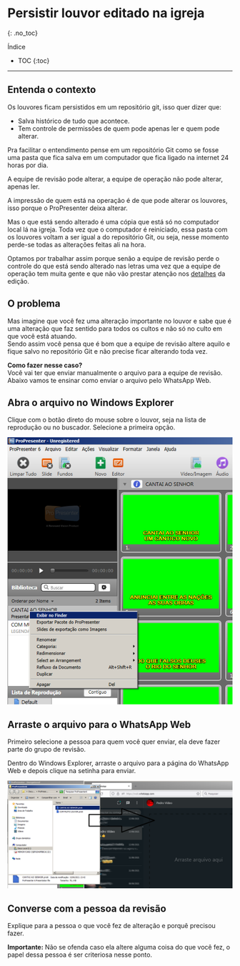 # Persistir louvor editado na igreja
{: .no_toc}

Índice
* TOC
{:toc}
---

## Entenda o contexto
Os louvores ficam persistidos em um repositório git, isso quer dizer que:
- Salva histórico de tudo que acontece.
- Tem controle de permissões de quem pode apenas ler e quem pode alterar.

Pra facilitar o entendimento pense em um repositório Git como se fosse uma pasta que fica salva em um computador que fica ligado na internet 24 horas por dia.

A equipe de revisão pode alterar, a equipe de operação não pode alterar, apenas ler.

A impressão de quem está na operação é de que pode alterar os louvores, isso porque o ProPresenter deixa alterar.

Mas o que está sendo alterado é uma cópia que está só no computador local lá na igreja. Toda vez que o computador é reiniciado, essa pasta com os louvores voltam a ser igual a do repositório Git, ou seja, nesse momento perde-se todas as alterações feitas ali na hora.

Optamos por trabalhar assim porque senão a equipe de revisão perde o controle do que está sendo alterado nas letras uma vez que a equipe de operação tem muita gente e que não vão prestar atenção nos [detalhes](..) da edição.

## O problema

Mas imagine que você fez uma alteração importante no louvor e sabe que é uma alteração que faz sentido para todos os cultos e não só no culto em que você está atuando.\
Sendo assim você pensa que é bom que a equipe de revisão altere aquilo e fique salvo no repositório Git e não precise ficar alterando toda vez.

**Como fazer nesse caso?**\
Você vai ter que enviar manualmente o arquivo para a equipe de revisão.\
Abaixo vamos te ensinar como enviar o arquivo pelo WhatsApp Web.


## Abra o arquivo no Windows Explorer
Clique com o botão direto do mouse sobre o louvor, seja na lista de reprodução ou no buscador. Selecione a primeira opção.

![Abrir louvor no Windows Explorer](enviar-louvor-whatsapp-web-1.png)

## Arraste o arquivo para o WhatsApp Web
Primeiro selecione a pessoa para quem você quer enviar, ela deve fazer parte do grupo de revisão.

Dentro do Windows Explorer, arraste o arquivo para a página do WhatsApp Web e depois clique na setinha para enviar.

![Arraste o arquivo para o WhatsApp Web](enviar-louvor-whatsapp-web-2.png)

## Converse com a pessoa da revisão
Explique para a pessoa o que você fez de alteração e porquê precisou fazer.

**Importante:** Não se ofenda caso ela altere alguma coisa do que você fez, o papel dessa pessoa é ser criteriosa nesse ponto.